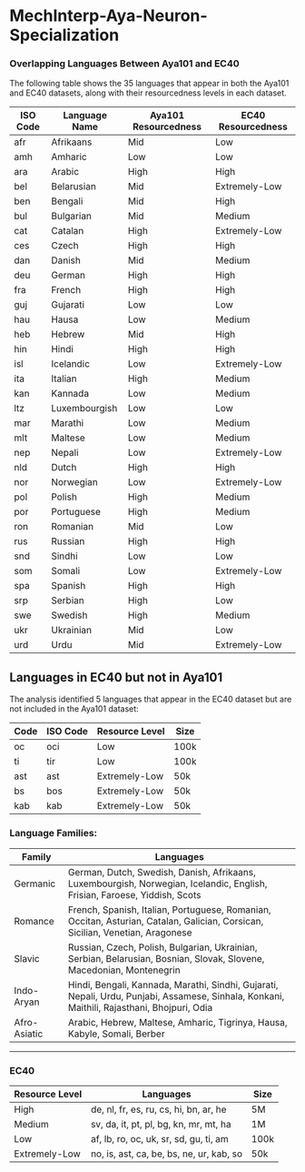 # MechInterp-Aya-Neuron-Specialization

### Overlapping Languages Between Aya101 and EC40

The following table shows the 35 languages that appear in both the Aya101 and EC40 datasets, along with their resourcedness levels in each dataset.

| ISO Code | Language Name  | Aya101 Resourcedness | EC40 Resourcedness |
|----------|---------------|----------------------|-------------------|
| afr      | Afrikaans     | Mid                  | Low               |
| amh      | Amharic       | Low                  | Low               |
| ara      | Arabic        | High                 | High              |
| bel      | Belarusian    | Mid                  | Extremely-Low     |
| ben      | Bengali       | Mid                  | High              |
| bul      | Bulgarian     | Mid                  | Medium            |
| cat      | Catalan       | High                 | Extremely-Low     |
| ces      | Czech         | High                 | High              |
| dan      | Danish        | Mid                  | Medium            |
| deu      | German        | High                 | High              |
| fra      | French        | High                 | High              |
| guj      | Gujarati      | Low                  | Low               |
| hau      | Hausa         | Low                  | Medium            |
| heb      | Hebrew        | Mid                  | High              |
| hin      | Hindi         | High                 | High              |
| isl      | Icelandic     | Low                  | Extremely-Low     |
| ita      | Italian       | High                 | Medium            |
| kan      | Kannada       | Low                  | Medium            |
| ltz      | Luxembourgish | Low                  | Low               |
| mar      | Marathi       | Low                  | Medium            |
| mlt      | Maltese       | Low                  | Medium            |
| nep      | Nepali        | Low                  | Extremely-Low     |
| nld      | Dutch         | High                 | High              |
| nor      | Norwegian     | Low                  | Extremely-Low     |
| pol      | Polish        | High                 | Medium            |
| por      | Portuguese    | High                 | Medium            |
| ron      | Romanian      | Mid                  | Low               |
| rus      | Russian       | High                 | High              |
| snd      | Sindhi        | Low                  | Low               |
| som      | Somali        | Low                  | Extremely-Low     |
| spa      | Spanish       | High                 | High              |
| srp      | Serbian       | High                 | Low               |
| swe      | Swedish       | High                 | Medium            |
| ukr      | Ukrainian     | Mid                  | Low               |
| urd      | Urdu          | Mid                  | Extremely-Low     |

## Languages in EC40 but not in Aya101

The analysis identified 5 languages that appear in the EC40 dataset but are not included in the Aya101 dataset:

| Code | ISO Code | Resource Level | Size |
|------|----------|---------------|------|
| oc   | oci      | Low           | 100k |
| ti   | tir      | Low           | 100k |
| ast  | ast      | Extremely-Low | 50k  |
| bs   | bos      | Extremely-Low | 50k  |
| kab  | kab      | Extremely-Low | 50k  |

### Language Families:
| Family       | Languages                                                                                                                                                            |
|-------------|----------------------------------------------------------------------------------------------------------------------------------------------------------------------|
| Germanic    | German, Dutch, Swedish, Danish, Afrikaans, Luxembourgish, Norwegian, Icelandic, English, Frisian, Faroese, Yiddish, Scots                                            |
| Romance     | French, Spanish, Italian, Portuguese, Romanian, Occitan, Asturian, Catalan, Galician, Corsican, Sicilian, Venetian, Aragonese                                        |
| Slavic      | Russian, Czech, Polish, Bulgarian, Ukrainian, Serbian, Belarusian, Bosnian, Slovak, Slovene, Macedonian, Montenegrin                                                 |
| Indo-Aryan  | Hindi, Bengali, Kannada, Marathi, Sindhi, Gujarati, Nepali, Urdu, Punjabi, Assamese, Sinhala, Konkani, Maithili, Rajasthani, Bhojpuri, Odia                         |
| Afro-Asiatic | Arabic, Hebrew, Maltese, Amharic, Tigrinya, Hausa, Kabyle, Somali, Berber                                                                                          |

---
### EC40

| Resource Level  | Languages                                        | Size  |
|----------------|--------------------------------------------------|------|
| High          | de, nl, fr, es, ru, cs, hi, bn, ar, he           | 5M   |
| Medium        | sv, da, it, pt, pl, bg, kn, mr, mt, ha           | 1M   |
| Low           | af, lb, ro, oc, uk, sr, sd, gu, ti, am           | 100k |
| Extremely-Low | no, is, ast, ca, be, bs, ne, ur, kab, so         | 50k  |



